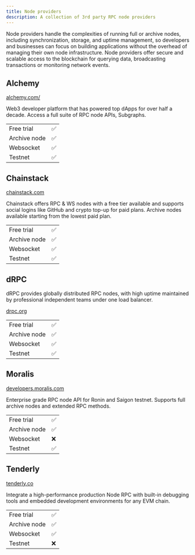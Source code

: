 ```yaml
---
title: Node providers
description: A collection of 3rd party RPC node providers
---
```


Node providers handle the complexities of running full or archive nodes, including synchronization, storage, and uptime management, so developers and businesses can focus on building applications without the overhead of managing their own node infrastructure. Node providers offer secure and scalable access to the blockchain for querying data, broadcasting transactions or monitoring network events.

## Alchemy

[alchemy.com/](https://www.alchemy.com/)

Web3 developer platform that has powered top dApps for over half a decade. Access a full suite of RPC node APIs, Subgraphs.

| | |
| ----- | ----- |
| Free trial | ✅ |
| Archive node | ✅ |
| Websocket | ✅ |
| Testnet | ✅ |

## Chainstack

[chainstack.com](https://chainstack.com/build-better-with-ronin/)

Chainstack offers RPC & WS nodes with a free tier available and supports social logins like GitHub and crypto top-up for paid plans. Archive nodes available starting from the lowest paid plan.

| | |
| ----- | ----- |
| Free trial | ✅ |
| Archive node | ✅ |
| Websocket | ✅ |
| Testnet | ✅ |


## dRPC

dRPC provides globally distributed RPC nodes, with high uptime maintained by professional independent teams under one load balancer.

[drpc.org](https://drpc.org/chainlist/ronin)

| | |
| ----- | ----- |
| Free trial | ✅ |
| Archive node | ✅ |
| Websocket | ✅ |
| Testnet | ✅ |

## Moralis

[developers.moralis.com](https://developers.moralis.com/chains/ronin/)

Enterprise grade RPC node API for Ronin and Saigon testnet. Supports full archive nodes and extended RPC methods.

| | |
| ----- | ----- |
| Free trial | ✅ |
| Archive node | ✅ |
| Websocket | ❌ |
| Testnet | ✅ |

## Tenderly

[tenderly.co](https://tenderly.co/)

Integrate a high-performance production Node RPC with built-in debugging tools and embedded development environments for any EVM chain.

| | |
| ----- | ----- |
| Free trial | ✅ |
| Archive node | ✅ |
| Websocket | ✅ |
| Testnet | ❌ |